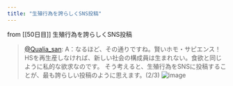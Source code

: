 ```yaml
---
title: "生殖行為を誇らしくSNS投稿"
---
```


from [[50日目]]
生殖行為を誇らしくSNS投稿
> [@Qualia_san](https://twitter.com/Qualia_san/status/1603407540372512769?s=20&t=ylUzM9CKBkixfKRBiMtmeA): A：なるほど、その通りですね。賢いホモ・サピエンス！
> HSを再生産しなければ、新しい社会の構成員は生まれない。食欲と同じように私的な欲求なのです。
> そう考えると、生殖行為をSNSに投稿することが、最も誇らしい投稿のように思えます。(2/3)
> ![image](https://pbs.twimg.com/media/FkByLssX0AU4Trc.png)

